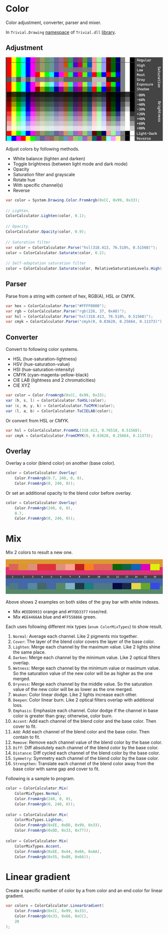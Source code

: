 # Color

Color adjustment, converter, parser and mixer.

In `Trivial.Drawing` [namespace](../) of `Trivial.dll` [library](../../).

## Adjustment

![Adjustment Example](./adjustment.jpg)

Adjust colors by following methods.

- White balance (lighten and darken)
- Toggle brightness (between light mode and dark mode)
- Opacity
- Saturation filter and grayscale
- Rotate hue
- With specific channel(s)
- Reverse

```csharp
var color = System.Drawing.Color.FromArgb(0xCC, 0x99, 0x33);

// Lighten.
ColorCalculator.Lighten(color, 0.1);

// Opacity.
ColorCalculator.Opacity(color, 0.9);

// Saturation filter
var color = ColorCalculator.Parse("hsl(318.413, 76.518%, 0.51568)");
color = ColorCalculator.Saturate(color, 0.2);

// Self-adaptation saturation filter
color = ColorCalculator.Saturate(color, RelativeSaturationLevels.High);
```

## Parser

Parse from a string with content of hex, RGB(A), HSL or CMYK.

```csharp
var hex = ColorCalculator.Parse("#FFFF0000");
var rgb = ColorCalculator.Parse("rgb(226, 37, 0xA8)");
var hsl = ColorCalculator.Parse("hsl(318.413, 76.518%, 0.51568)");
var cmyk = ColorCalculator.Parse("cmyk(0, 0.83628, 0.25664, 0.11373)");
```

## Converter

Convert to following color systems.

- HSL (hue-saturation-lightness)
- HSV (hue-saturation-value)
- HSI (hue-saturation-intensity)
- CMYK (cyan-magenta-yellow-black)
- CIE LAB (lightness and 2 chromaticities)
- CIE XYZ

```csharp
var color = Color.FromArgb(0xCC, 0x99, 0x33);
var (h, s, l) = ColorCalculator.ToHSL(color);
var (c, m, y, k) = ColorCalculator.ToCMYK(color);
var (l, a, b) = ColorCalculator.ToCIELAB(color);
```

Or convert from HSL or CMYK.

```csharp
var hsl = ColorCalculator.FromHSL(318.413, 0.76518, 0.51568);
var cmyk = ColorCalculator.FromCMYK(0, 0.83628, 0.25664, 0.11373);
```

## Overlay

Overlay a color (blend color) on another (base color).

```csharp
color = ColorCalculator.Overlay(
    Color.FromArgb(0.7, 240, 0, 0),
    Color.FromArgb(0, 240, 0));
```

Or set an additional opacity to the blend color before overlay.

```csharp
color = ColorCalculator.Overlay(
    Color.FromArgb(240, 0, 0),
    0.7,
    Color.FromArgb(0, 240, 0));
```

# Mix

Mix 2 colors to result a new one.

![Mix Example](./mix.jpg)

Above shows 2 examples on both sides of the gray bar with white indexes.

- Mix `#EEDD9933` orange and `#FFDD3377` rose/red.
- Mix `#EE4466AA` blue and `#FF558866` green.

Each uses following different mix types (`enum ColorMixTypes`) to show result.

1. `Normal`: Average each channel. Like 2 pigments mix together.
2. `Cover`: The layer of the blend color covers the layer of the base color.
3. `Lighten`: Merge each channel by the maximum value. Like 2 lights shine the same place.
4. `Darken`: Merge each channel by the minimum value. Like 2 optical filters overlap.
5. `Wetness`: Merge each channel by the minimum value or maximum value. So the saturation value of the new color will be as higher as the one merged.
6. `Dryness`: Merge each channel by the middle value. So the saturation value of the new color will be as lower as the one merged.
7. `Weaken`: Color linear dodge. Like 2 lights increase each other.
8. `Deepen`: Color linear burn. Like 2 optical filters overlap with additional loss.
9. `Emphasis`: Emphasize each channel. Color dodge if the channel in base color is greater than gray; otherwise, color burn.
10. `Accent`: Add each channel of the blend color and the base color. Then cover to fit.
11. `Add`: Add each channel of the blend color and the base color. Then contain to fit.
12. `Remove`: Remove each channel value of the blend color by the base color.
13. `Diff`: Diff absolutely each channel of the blend color by the base color.
14. `Distance`: Diff cycled each channel of the blend color by the base color.
15. `Symmetry`: Symmetry each channel of the blend color by the base color.
16. `Strengthen`: Translate each channel of the blend color away from the base color with same gap and cover to fit.

Following is a sample to program.

```csharp
color = ColorCalculator.Mix(
    ColorMixTypes.Normal,
    Color.FromArgb(240, 0, 0),
    Color.FromArgb(0, 240, 0));

color = ColorCalculator.Mix(
    ColorMixTypes.Lighten,
    Color.FromArgb(0xEE, 0xDD, 0x99, 0x33),
    Color.FromArgb(0xDD, 0x33, 0x77));

color = ColorCalculator.Mix(
    ColorMixTypes.Accent,
    Color.FromArgb(0xEE, 0x44, 0x66, 0xAA),
    Color.FromArgb(0x55, 0x88, 0x66));
```

# Linear gradient

Create a specific number of color by a from color and an end color for linear gradient.

```csharp
var colors = ColorCalculator.LinearGradient(
    Color.FromArgb(0xCC, 0x99, 0x33),
    Color.FromArgb(0x33, 0x66, 0xCC),
    20
);
```
